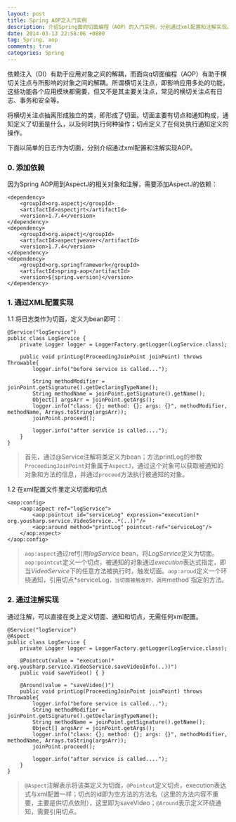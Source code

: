 ```yaml
---
layout: post
title: Spring AOP之入门实例
description: 介绍Spring面向切面编程（AOP）的入门实例，分别通过xml配置和注解实现。
date: 2014-03-13 22:58:06 +0800
tag: Spring, aop
comments: true
categories: Spring
---
```


依赖注入（DI）有助于应用对象之间的解耦，而面向q切面编程（AOP）有助于横切关注点与所影响的对象之间的解耦。所谓横切关注点，即影响应用多处的功能，这些功能各个应用模块都需要，但又不是其主要关注点，常见的横切关注点有日志、事务和安全等。

将横切关注点抽离形成独立的类，即形成了切面。切面主要有切点和通知构成，通知定义了切面是什么，以及何时执行何种操作；切点定义了在何处执行通知定义的操作。

下面以简单的日志作为切面，分别介绍通过xml配置和注解实现AOP。

### 0. 添加依赖

因为Spring AOP用到AspectJ的相关对象和注解，需要添加AspectJ的依赖：

	<dependency>
		<groupId>org.aspectj</groupId>
		<artifactId>aspectjrt</artifactId>
		<version>1.7.4</version>
	</dependency>
	<dependency>
		<groupId>org.aspectj</groupId>
		<artifactId>aspectjweaver</artifactId>
		<version>1.7.4</version>
	</dependency>
	<dependency>
		<groupId>org.springframework</groupId>
		<artifactId>spring-aop</artifactId>
		<version>${spring.version}</version>
	</dependency>

### 1. 通过XML配置实现

1.1 将日志类作为切面，定义为bean即可：

	@Service("logService")
	public class LogService {
		private Logger logger = LoggerFactory.getLogger(LogService.class);

		public void printLog(ProceedingJoinPoint joinPoint) throws Throwable{
			logger.info("before service is called...");

			String methodModifier = joinPoint.getSignature().getDeclaringTypeName();
			String methodName = joinPoint.getSignature().getName();
			Object[] argsArr = joinPoint.getArgs();
			logger.info("class: {}; method: {}; args: {}", methodModifier, methodName, Arrays.toString(argsArr));
			joinPoint.proceed();

			logger.info("after service is called....");
		}
	}

> 首先，通过@Service注解将类定义为bean；方法printLog的参数`ProceedingJoinPoint`对象属于`AspectJ`，通过这个对象可以获取被通知的对象和方法的信息，并通过`proceed`方法执行被通知的对象。

1.2 在xml配置文件里定义切面和切点

    <aop:config>
        <aop:aspect ref="logService">
            <aop:pointcut id="serviceLog" expression="execution(* org.yousharp.service.VideoService..*(..))"/>
            <aop:around method="printLog" pointcut-ref="serviceLog"/>
        </aop:aspect>
    </aop:config>

> `aop:aspect`通过ref引用*logService* bean，将*LogService*定义为切面。`aop:pointcut`定义一个切点，被通知的对象通过*execution*表达式指定，即当*VideoService*下的任意方法被执行时，触发切面。`aop:aroud`定义一个环绕通知，引用切点*serviceLog`，当切面被触发时，调用`method`指定的方法。

### 2. 通过注解实现

通过注解，可以直接在类上定义切面、通知和切点，无需任何xml配置。

	@Service("logService")
	@Aspect
	public class LogService {
		private Logger logger = LoggerFactory.getLogger(LogService.class);

		@Pointcut(value = "execution(* org.yousharp.service.VideoService.saveVideoInfo(..))")
		public void saveVideo() { }

		@Around(value = "saveVideo()")
		public void printLog(ProceedingJoinPoint joinPoint) throws Throwable{
			logger.info("before service is called...");
			String methodModifier = joinPoint.getSignature().getDeclaringTypeName();
			String methodName = joinPoint.getSignature().getName();
			Object[] argsArr = joinPoint.getArgs();
			logger.info("class: {}; method: {}; args: {}", methodModifier, methodName, Arrays.toString(argsArr));
			joinPoint.proceed();

			logger.info("after service is called....");
		}
	}

> `@Aspect`注解表示将该类定义为切面，`@Pointcut`定义切点，execution表达式与xml配置一样；切点的id即为空方法的方法名（这里的方法内容不重要，主要是供切点依附），这里即为saveVideo；`@Around`表示定义环绕通知，需要引用切点。

